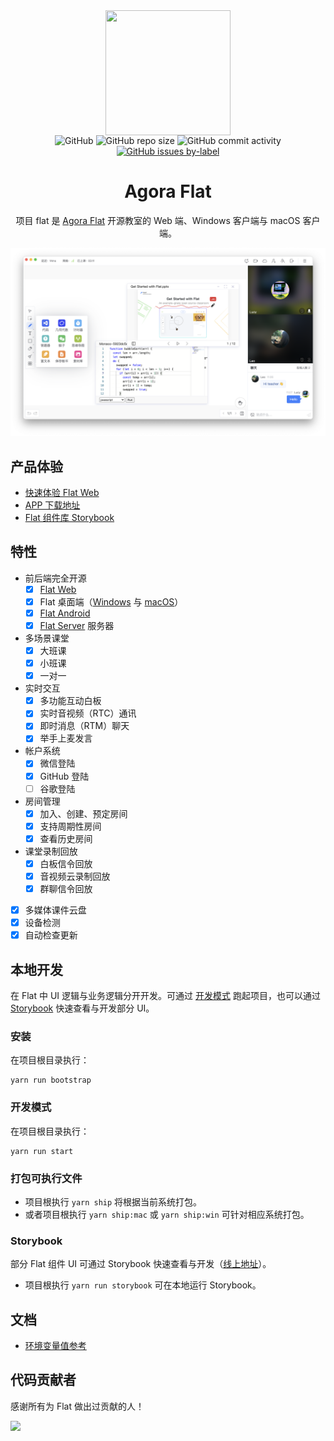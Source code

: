 <div align="center">
    <img width="200" height="200" style="display: block;" src="./assets/flat-logo.png">
</div>

<div align="center">
    <img alt="GitHub" src="https://img.shields.io/github/license/netless-io/flat?color=9cf&style=flat-square">
    <img alt="GitHub repo size" src="https://img.shields.io/github/repo-size/netless-io/flat?color=9cf&style=flat-square">
    <img alt="GitHub commit activity" src="https://img.shields.io/github/commit-activity/m/netless-io/flat?color=9cf&style=flat-square">
    <a target="_blank" href="https://github.com/netless-io/flat/issues?q=is%3Aissue+is%3Aopen+label%3A%22good+first+issue%22">
        <img alt="GitHub issues by-label" src="https://img.shields.io/github/issues/netless-io/flat/good%20first%20issue?color=9cf&label=good%20first%20issue&style=flat-square">
    </a>
</div>

<div align="center">
    <h1>Agora Flat</h1>
    <p>项目 flat 是 <a href="https://flat.whiteboard.agora.io/">Agora Flat</a> 开源教室的 Web 端、Windows 客户端与 macOS 客户端。</p>
    <img src="./assets/flat-showcase.png">
</div>

## 产品体验

-   [快速体验 Flat Web][flat-web]
-   [APP 下载地址][flat-homepage]
-   [Flat 组件库 Storybook][flat-storybook]

## 特性

-   前后端完全开源
    -   [x] [Flat Web][flat-web]
    -   [x] Flat 桌面端（[Windows][flat-homepage] 与 [macOS][flat-homepage]）
    -   [x] [Flat Android][flat-android]
    -   [x] [Flat Server][flat-server] 服务器
-   多场景课堂
    -   [x] 大班课
    -   [x] 小班课
    -   [x] 一对一
-   实时交互
    -   [x] 多功能互动白板
    -   [x] 实时音视频（RTC）通讯
    -   [x] 即时消息（RTM）聊天
    -   [x] 举手上麦发言
-   帐户系统
    -   [x] 微信登陆
    -   [x] GitHub 登陆
    -   [ ] 谷歌登陆
-   房间管理
    -   [x] 加入、创建、预定房间
    -   [x] 支持周期性房间
    -   [x] 查看历史房间
-   课堂录制回放
    -   [x] 白板信令回放
    -   [x] 音视频云录制回放
    -   [x] 群聊信令回放
-   [x] 多媒体课件云盘
-   [x] 设备检测
-   [x] 自动检查更新

## 本地开发

在 Flat 中 UI 逻辑与业务逻辑分开开发。可通过 [开发模式](#开发模式) 跑起项目，也可以通过 [Storybook](#storybook) 快速查看与开发部分 UI。

### 安装

在项目根目录执行：

```shell
yarn run bootstrap
```

### 开发模式

在项目根目录执行：

```shell
yarn run start
```

### 打包可执行文件

-   项目根执行 `yarn ship` 将根据当前系统打包。
-   或者项目根执行 `yarn ship:mac` 或 `yarn ship:win` 可针对相应系统打包。

### Storybook

部分 Flat 组件 UI 可通过 Storybook 快速查看与开发（[线上地址][flat-storybook]）。

-   项目根执行 `yarn run storybook` 可在本地运行 Storybook。

## 文档

* [环境变量值参考](docs/env/README-zh.md)

## 代码贡献者

感谢所有为 Flat 做出过贡献的人！

<a href="https://github.com/netless-io/flat/graphs/contributors"><img src="https://opencollective.com/agora-flat/contributors.svg?width=890&button=false"/></a>

[flat-homepage]: https://flat.whiteboard.agora.io/#download
[flat-web]: https://flat-web.whiteboard.agora.io/
[flat-server]: https://github.com/netless-io/flat-server
[flat-android]: https://github.com/netless-io/flat-android
[flat-storybook]: https://netless-io.github.io/flat/
